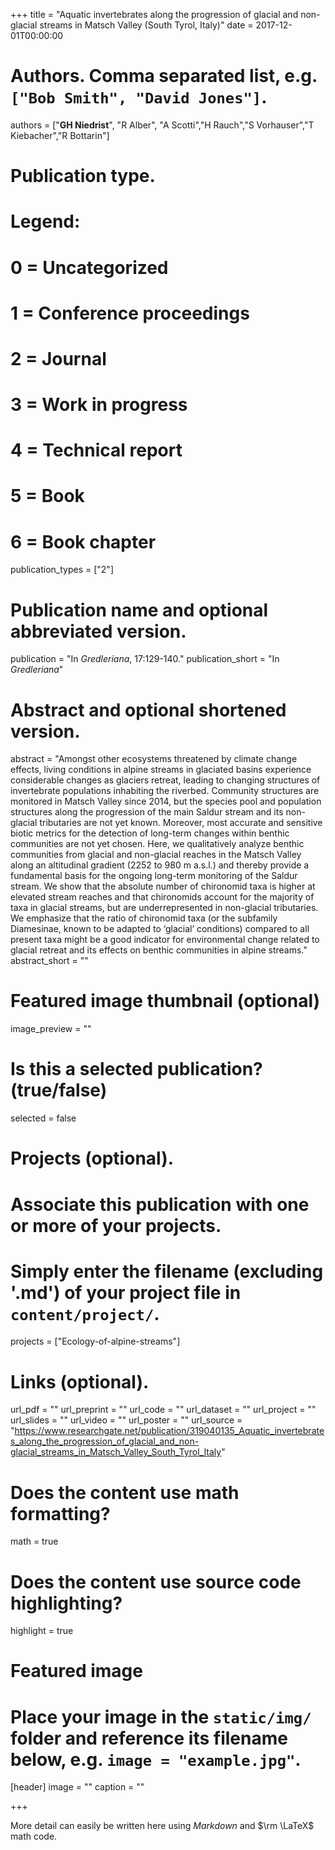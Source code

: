 +++
title = "Aquatic invertebrates along the progression of glacial and non-glacial streams in Matsch Valley (South Tyrol, Italy)"
date = 2017-12-01T00:00:00

# Authors. Comma separated list, e.g. `["Bob Smith", "David Jones"]`.
authors = ["**GH Niedrist**", "R Alber", "A Scotti","H Rauch","S Vorhauser","T Kiebacher","R Bottarin"]

# Publication type.
# Legend:
# 0 = Uncategorized
# 1 = Conference proceedings
# 2 = Journal
# 3 = Work in progress
# 4 = Technical report
# 5 = Book
# 6 = Book chapter
publication_types = ["2"]

# Publication name and optional abbreviated version.
publication = "In *Gredleriana*, 17:129-140."
publication_short = "In *Gredleriana*"

# Abstract and optional shortened version.
abstract = "Amongst other ecosystems threatened by climate change effects, living conditions in alpine streams in glaciated basins experience considerable changes as glaciers retreat, leading to changing structures of invertebrate populations inhabiting the riverbed. Community structures are monitored in Matsch Valley since 2014, but the species pool and population structures along the progression of the main Saldur stream and its non-glacial tributaries are not yet known. Moreover, most accurate and sensitive biotic metrics for the detection of long-term changes within benthic communities are not yet chosen. Here, we qualitatively analyze benthic communities from glacial and non-glacial reaches in the Matsch Valley along an altitudinal gradient (2252 to 980 m a.s.l.) and thereby provide a fundamental basis for the ongoing long-term monitoring of the Saldur stream. We show that the absolute number of chironomid taxa is higher at elevated stream reaches and that chironomids account for the majority of taxa in glacial streams, but are underrepresented in non-glacial tributaries. We emphasize that the ratio of chironomid taxa (or the subfamily Diamesinae, known to be adapted to ‘glacial’ conditions) compared to all present taxa might be a good indicator for environmental change related to glacial retreat and its effects on benthic communities in alpine streams."
abstract_short = ""

# Featured image thumbnail (optional)
image_preview = ""

# Is this a selected publication? (true/false)
selected = false

# Projects (optional).
#   Associate this publication with one or more of your projects.
#   Simply enter the filename (excluding '.md') of your project file in `content/project/`.
projects = ["Ecology-of-alpine-streams"]

# Links (optional).
url_pdf = ""
url_preprint = ""
url_code = ""
url_dataset = ""
url_project = ""
url_slides = ""
url_video = ""
url_poster = ""
url_source = "https://www.researchgate.net/publication/319040135_Aquatic_invertebrates_along_the_progression_of_glacial_and_non-glacial_streams_in_Matsch_Valley_South_Tyrol_Italy"

# Does the content use math formatting?
math = true

# Does the content use source code highlighting?
highlight = true

# Featured image
# Place your image in the `static/img/` folder and reference its filename below, e.g. `image = "example.jpg"`.
[header]
image = ""
caption = ""

+++

More detail can easily be written here using *Markdown* and $\rm \LaTeX$ math code.
